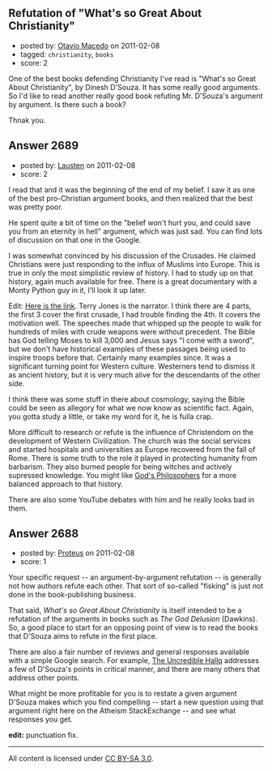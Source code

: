 ## Refutation of "What's so Great About Christianity"

- posted by: [Otavio Macedo](https://stackexchange.com/users/-1/735-otavio-macedo) on 2011-02-08
- tagged: `christianity`, `books`
- score: 2

One of the best books defending Christianity I've read is "What's so Great About Christianity", by Dinesh D'Souza. It has some really good arguments. So I'd like to read another really good book refuting Mr. D'Souza's argument by argument. Is there such a book?

Thnak you.


## Answer 2689

- posted by: [Lausten](https://stackexchange.com/users/-1/584-lausten) on 2011-02-08
- score: 2

<p>I read that and it was the beginning of the end of my belief. I saw it as one of the best pro-Christian argument books, and then realized that the best was pretty poor. </p>

<p>He spent quite a bit of time on the "belief won't hurt you, and could save you from an eternity in hell" argument, which was just sad. You can find lots of discussion on that one in the Google.</p>

<p>I was somewhat convinced by his discussion of the Crusades. He claimed Christians were just responding to the influx of Muslims into Europe. This is true in only the most simplistic review of history. I had to study up on that history, again much available for free. There is a great documentary with a Monty Python guy in it, I'll look it up later.</p>

<p>Edit: <a href="http://www.veoh.com/search/videos/q/crusades#watch%3Dv6263278d3brMX3k" rel="nofollow">Here is the link</a>. Terry Jones is the narrator. I think there are 4 parts, the first 3 cover the first crusade, I had trouble finding the 4th. It covers the motivation well. The speeches made that whipped up the people to walk for hundreds of miles with crude weapons were without precedent. The Bible has God telling Moses to kill 3,000 and Jesus says "I come with a sword", but we don't have historical examples of these passages being used to inspire troops before that. Certainly many examples since. It was a significant turning point for Western culture. Westerners tend to dismiss it as ancient history, but it is very much alive for the descendants of the other side. </p>

<p>I think there was some stuff in there about cosmology, saying the Bible could be seen as allegory for what we now know as scientific fact. Again, you gotta study a little, or take my word for it, he is fulla crap. </p>

<p>More difficult to research or refute is the influence of Christendom on the development of Western Civilization. The church was the social services and started hospitals and universities as Europe recovered from the fall of Rome. There is some truth to the role it played in protecting humanity from barbarism. They also burned people for being witches and actively supressed knowledge. You might like <a href="http://rads.stackoverflow.com/amzn/click/1848311508" rel="nofollow">God's Philosophers</a> for a more balanced approach to that history.</p>

<p>There are also some YouTube debates with him and he really looks bad in them.</p>



## Answer 2688

- posted by: [Proteus](https://stackexchange.com/users/-1/940-proteus) on 2011-02-08
- score: 1

Your specific request -- an argument-by-argument refutation -- is generally not how authors refute each other. That sort of so-called "fisking" is just not done in the book-publishing business.

That said, *What's so Great About Christianity* is itself intended to be a refutation of the arguments in books such as *The God Delusion* (Dawkins). So, a good place to start for an opposing point of view is to read the books that D'Souza aims to refute in the first place.

There are also a fair number of reviews and general responses available with a simple Google search.  For example, [The Uncredible Hallq](http://www.uncrediblehallq.net/2008/12/24/dinesh-dsouzas-_whats-so-great-about-christianity_/) addresses a few of D'Souza's points in critical manner, and there are many others that address other points.

What might be more profitable for you is to restate a given argument D'Souza makes which you find compelling -- start a new question using that argument right here on the Atheism StackExchange -- and see what responses you get.

**edit:** punctuation fix.



---

All content is licensed under [CC BY-SA 3.0](https://creativecommons.org/licenses/by-sa/3.0/).
